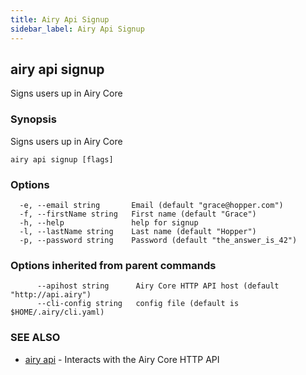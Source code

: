 ```yaml
---
title: Airy Api Signup
sidebar_label: Airy Api Signup
---
```


## airy api signup

Signs users up in Airy Core

### Synopsis

Signs users up in Airy Core

```
airy api signup [flags]
```

### Options

```
  -e, --email string       Email (default "grace@hopper.com")
  -f, --firstName string   First name (default "Grace")
  -h, --help               help for signup
  -l, --lastName string    Last name (default "Hopper")
  -p, --password string    Password (default "the_answer_is_42")
```

### Options inherited from parent commands

```
      --apihost string      Airy Core HTTP API host (default "http://api.airy")
      --cli-config string   config file (default is $HOME/.airy/cli.yaml)
```

### SEE ALSO

* [airy api](airy_api.md)	 - Interacts with the Airy Core HTTP API

